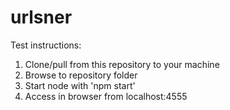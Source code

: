 # urlsner

Test instructions:

1. Clone/pull from this repository to your machine
2. Browse to repository folder
3. Start node with 'npm start'
4. Access in browser from localhost:4555
